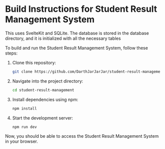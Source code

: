 # Build Instructions for Student Result Management System

This uses SvelteKit and SQLite. The database is stored in the database directory, and it is initialized with all the necessary tables

To build and run the Student Result Management System, follow these steps:

1. Clone this repository:

    ```bash
    git clone https://github.com/DarthJarJarJar/student-result-management
    ```

2. Navigate into the project directory:

    ```bash
    cd student-result-management
    ```

3. Install dependencies using npm:

    ```bash
    npm install
    ```

4. Start the development server:

    ```bash
    npm run dev
    ```

Now, you should be able to access the Student Result Management System in your browser.
